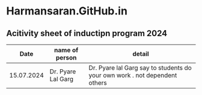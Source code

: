 # Harmansaran.GitHub.in
## Acitivity sheet of inductipn program 2024

|Date| name of person |detail|
| ----------- | ----------- |--------
| 15.07.2024 | Dr. Pyare Lal Garg|Dr. Pyare lal Garg say to students do your own work . not dependent others|
